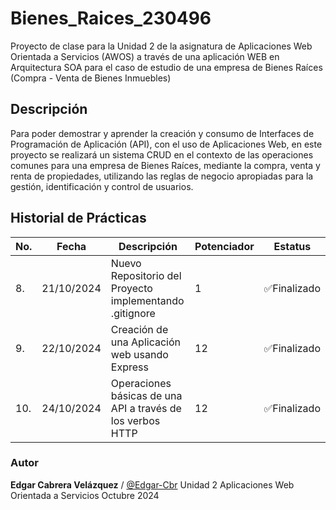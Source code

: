 # Bienes_Raices_230496
Proyecto de clase para la Unidad 2 de la asignatura de Aplicaciones Web Orientada a Servicios (AWOS) a través de una aplicación WEB en Arquitectura SOA para el caso de estudio de una empresa de Bienes Raíces (Compra - Venta de Bienes Inmuebles)

## Descripción 

Para poder demostrar y aprender la creación y consumo de Interfaces de Programación de Aplicación (API), con el uso de Aplicaciones Web, en este proyecto se realizará un sistema CRUD en el contexto de las operaciones comunes para una empresa de Bienes Raíces, mediante la compra, venta y renta de propiedades, utilizando las reglas de negocio apropiadas para la gestión, identificación y control de usuarios.

## Historial de Prácticas 

|No.|Fecha|Descripción|Potenciador|Estatus|
|--|--|--|--|--|
|8.|21/10/2024|Nuevo Repositorio del Proyecto implementando .gitignore|1|✅Finalizado|
|9.|22/10/2024|Creación de una Aplicación web usando Express|12|✅Finalizado|
|10.|24/10/2024|Operaciones básicas de una API a través de los verbos HTTP|12|✅Finalizado|



### Autor 
**Edgar Cabrera Velázquez** / [@Edgar-Cbr](https://github.com/Edgar-Cbr)
Unidad 2
Aplicaciones Web Orientada a Servicios
Octubre 2024